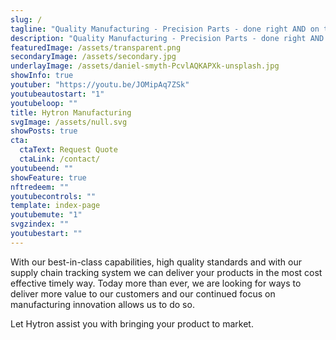 ```yaml
---
slug: /
tagline: "Quality Manufacturing - Precision Parts - done right AND on time"
description: "Quality Manufacturing - Precision Parts - done right AND on time"
featuredImage: /assets/transparent.png
secondaryImage: /assets/secondary.jpg
underlayImage: /assets/daniel-smyth-PcvlAQKAPXk-unsplash.jpg
showInfo: true
youtuber: "https://youtu.be/JOMipAq7ZSk"
youtubeautostart: "1"
youtubeloop: ""
title: Hytron Manufacturing
svgImage: /assets/null.svg
showPosts: true
cta:
  ctaText: Request Quote
  ctaLink: /contact/
youtubeend: ""
showFeature: true
nftredeem: ""
youtubecontrols: ""
template: index-page
youtubemute: "1"
svgzindex: ""
youtubestart: ""
---
```


<p>With our best-in-class capabilities, high quality standards and with our supply chain tracking system we can deliver your products in the most cost effective timely way. Today more than ever, we are looking for ways to deliver more value to our customers and our continued focus on manufacturing innovation allows us to do so.</p>

<p>Let Hytron assist you with bringing your product to market.</p>

<!-- https://youtu.be/JOMipAq7ZSk -->